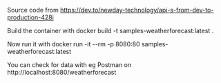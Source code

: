 Source code from https://dev.to/newday-technology/api-s-from-dev-to-production-428i

Build the container with
docker build -t samples-weatherforecast:latest .

Now run it with
docker run -it --rm -p 8080:80 samples-weatherforecast:latest

You can check for data with eg Postman on http://localhost:8080/weatherforecast
